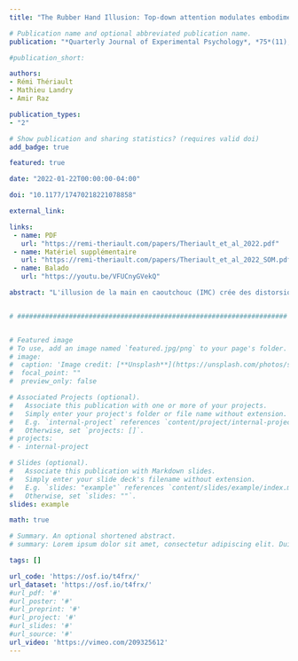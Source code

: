 ```yaml
---
title: "The Rubber Hand Illusion: Top-down attention modulates embodiment"

# Publication name and optional abbreviated publication name.
publication: "*Quarterly Journal of Experimental Psychology*, *75*(11), 2129-2148. <a href='https://doi.org/10.1177/17470218221078858' target='_blank' rel='noopener noreferrer'>doi.org/10.1177/17470218221078858</a>"

#publication_short: 

authors:
- Rémi Thériault
- Mathieu Landry
- Amir Raz

publication_types:
- "2"

# Show publication and sharing statistics? (requires valid doi)
add_badge: true

featured: true

date: "2022-01-22T00:00:00-04:00"

doi: "10.1177/17470218221078858"

external_link: 

links: 
 - name: PDF
   url: "https://remi-theriault.com/papers/Theriault_et_al_2022.pdf"
 - name: Matériel supplémentaire
   url: "https://remi-theriault.com/papers/Theriault_et_al_2022_SOM.pdf"
 - name: Balado
   url: "https://youtu.be/VFUCnyGVekQ"

abstract: "L'illusion de la main en caoutchouc (IMC) crée des distorsions de la propriété du corps grâce à l'intégration multimodale d'entrées somatosensorielles et visuelles. Cette illusion repose en grande partie sur des mécanismes ascendants (intégration multisensorielle et perceptive automatique). Cependant, la contribution relative des facteurs descendants, tels que les processus contrôlés impliquant une régulation attentionnelle, reste incertaine. Suite à des travaux antérieurs qui mettent en évidence l'influence putative de la cognition d'ordre supérieur dans l'IMC, nous avons cherché à examiner plus en détail comment les modulations de la charge de la mémoire de travail et des instructions de tâche - deux conditions engageant des processus cognitifs descendants - influencent l'expérience de l'IMC, comme indexé par un certain nombre de dimensions psychométriques. S'appuyant sur une analyse factorielle exploratoire pour évaluer cette phénoménologie au sein de l'IMC, nos résultats confirment l'influence des processus mentaux descendants d'ordre supérieur. Alors que l'instruction de la tâche modulait fortement l'incarnation de la main de caoutchouc, la charge cognitive altérait la dimension affective de l'IMC. Nos résultats corroborent que les processus descendants façonnent la phénoménologie de l'IMC et annoncent de nouvelles façons d'améliorer le contrôle expérimental sur l'IMC."


# ####################################################################


# Featured image
# To use, add an image named `featured.jpg/png` to your page's folder. 
# image:
#  caption: 'Image credit: [**Unsplash**](https://unsplash.com/photos/s9CC2SKySJM)'
#  focal_point: ""
#  preview_only: false

# Associated Projects (optional).
#   Associate this publication with one or more of your projects.
#   Simply enter your project's folder or file name without extension.
#   E.g. `internal-project` references `content/project/internal-project/index.md`.
#   Otherwise, set `projects: []`.
# projects:
# - internal-project

# Slides (optional).
#   Associate this publication with Markdown slides.
#   Simply enter your slide deck's filename without extension.
#   E.g. `slides: "example"` references `content/slides/example/index.md`.
#   Otherwise, set `slides: ""`.
slides: example

math: true

# Summary. An optional shortened abstract.
# summary: Lorem ipsum dolor sit amet, consectetur adipiscing elit. Duis posuere tellus ac convallis placerat. Proin tincidunt magna sed ex sollicitudin condimentum.

tags: []

url_code: 'https://osf.io/t4frx/'
url_dataset: 'https://osf.io/t4frx/'
#url_pdf: '#'
#url_poster: '#'
#url_preprint: '#'
#url_project: '#'
#url_slides: '#'
#url_source: '#'
url_video: 'https://vimeo.com/209325612'
---
```

